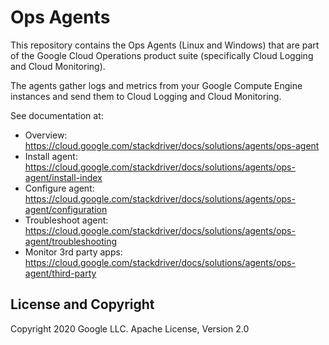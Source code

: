 # Ops Agents

This repository contains the Ops Agents (Linux and Windows) that are part of the
Google Cloud Operations product suite (specifically Cloud Logging and Cloud
Monitoring).

The agents gather logs and metrics from your Google Compute Engine instances and
send them to Cloud Logging and Cloud Monitoring.

See documentation at:

* Overview: https://cloud.google.com/stackdriver/docs/solutions/agents/ops-agent
* Install agent: https://cloud.google.com/stackdriver/docs/solutions/agents/ops-agent/install-index
* Configure agent: https://cloud.google.com/stackdriver/docs/solutions/agents/ops-agent/configuration
* Troubleshoot agent: https://cloud.google.com/stackdriver/docs/solutions/agents/ops-agent/troubleshooting
* Monitor 3rd party apps: https://cloud.google.com/stackdriver/docs/solutions/agents/ops-agent/third-party

## License and Copyright

Copyright 2020 Google LLC.
Apache License, Version 2.0

